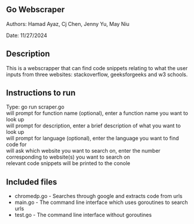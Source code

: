 Go Webscraper
------------

Authors: Hamad Ayaz, Cj Chen, Jenny Yu, May Niu

Date: 11/27/2024

## Description
This is a webscrapper that can find code snippets relating to what the user inputs from three websites: stackoverflow, geeksforgeeks and w3 schools.

## Instructions to run
Type: go run scraper.go <br>
will prompt for function name (optional), enter a function name you want to look up <br>
will prompt for description, enter a brief description of what you want to look up <br>
will prompt for language (optional), enter the language you want to find code for <br>
will ask which website you want to search on, enter the number corresponding to website(s) you want to search on <br>
relevant code snippets will be printed to the conole

## Included files 

* chromedp.go  - Searches through google and extracts code from urls
* main.go      - The command line interface which uses goroutines to search urls
* test.go      - The command line interface without goroutines  


